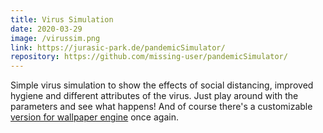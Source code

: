 ```yaml
---
title: Virus Simulation
date: 2020-03-29
image: /virussim.png
link: https://jurasic-park.de/pandemicSimulator/
repository: https://github.com/missing-user/pandemicSimulator/
---
```

Simple virus simulation to show the effects of social distancing, improved hygiene and different attributes of the virus. Just play around with the parameters and see what happens! And of course there's a customizable [version for wallpaper engine](https://steamcommunity.com/sharedfiles/filedetails/?id=2062848686) once again.
